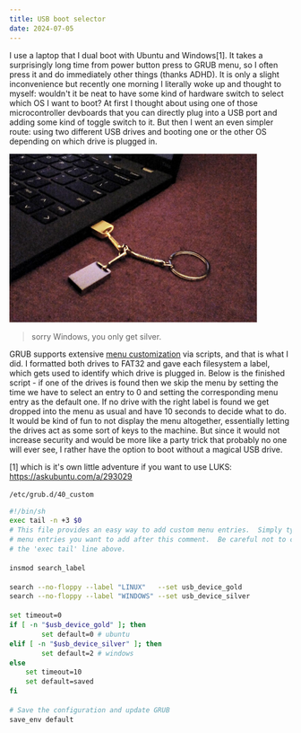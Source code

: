 ```yaml
---
title: USB boot selector
date: 2024-07-05
---
```


I use a laptop that I dual boot with Ubuntu and Windows[1]. It takes a surprisingly long time from power button press to GRUB menu, so I often press it and do immediately other things (thanks ADHD). It is only a slight inconvenience but recently one morning I literally woke up and thought to myself: wouldn't it be neat to have some kind of hardware switch to select which OS I want to boot? At first I thought about using one of those microcontroller devboards that you can directly plug into a USB port and adding some kind of toggle switch to it. But then I went an even simpler route: using two different USB drives and booting one or the other OS depending on which drive is plugged in.

![A photo of the two small usb drives on a keychain ring, one of them is plugged in](usbkey.png)
> sorry Windows, you only get silver.

GRUB supports extensive [menu customization](https://help.ubuntu.com/community/Grub2/CustomMenus) via scripts, and that is what I did. I formatted both drives to FAT32 and gave each filesystem a label, which gets used to identify which drive is plugged in. Below is the finished script - if one of the drives is found then we skip the menu by setting the time we have to select an entry to 0 and setting the corresponding menu entry as the default one. If no drive with the right label is found we get dropped into the menu as usual and have 10 seconds to decide what to do. It would be kind of fun to not display the menu altogether, essentially letting the drives act as some sort of keys to the machine. But since it would not increase security and would be more like a party trick that probably no one will ever see, I rather have the option to boot without a magical USB drive.

[1] which is it's own little adventure if you want to use LUKS: https://askubuntu.com/a/293029

`/etc/grub.d/40_custom`
```sh
#!/bin/sh
exec tail -n +3 $0
# This file provides an easy way to add custom menu entries.  Simply type the
# menu entries you want to add after this comment.  Be careful not to change
# the 'exec tail' line above.

insmod search_label

search --no-floppy --label "LINUX"   --set usb_device_gold
search --no-floppy --label "WINDOWS" --set usb_device_silver

set timeout=0
if [ -n "$usb_device_gold" ]; then
        set default=0 # ubuntu
elif [ -n "$usb_device_silver" ]; then
        set default=2 # windows
else
    set timeout=10
    set default=saved
fi

# Save the configuration and update GRUB
save_env default
```
